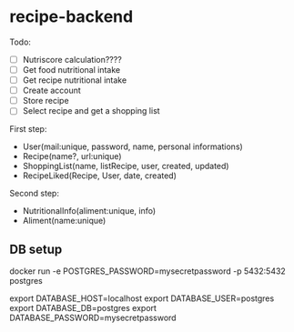 # recipe-backend

Todo:
- [ ] Nutriscore calculation????
- [ ] Get food nutritional intake
- [ ] Get recipe nutritional intake
- [ ] Create account
- [ ] Store recipe
- [ ] Select recipe and get a shopping list

First step:
- User(mail:unique, password, name, personal informations)
- Recipe(name?, url:unique)
- ShoppingList(name, listRecipe, user, created, updated)
- RecipeLiked(Recipe, User, date, created)

Second step:
- NutritionalInfo(aliment:unique, info)
- Aliment(name:unique)


## DB setup

docker run -e POSTGRES_PASSWORD=mysecretpassword -p 5432:5432 postgres

export DATABASE_HOST=localhost
export DATABASE_USER=postgres
export DATABASE_DB=postgres
export DATABASE_PASSWORD=mysecretpassword
